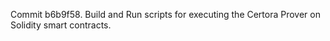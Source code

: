 Commit b6b9f58.                    Build and Run scripts for executing the Certora Prover on Solidity smart contracts.